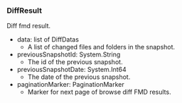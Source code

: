 ### DiffResult
Diff fmd result.

- data: list of DiffDatas
  - A list of changed files and folders in the snapshot.
- previousSnapshotId: System.String
  - The id of the previous snapshot.
- previousSnapshotDate: System.Int64
  - The date of the previous snapshot.
- paginationMarker: PaginationMarker
  - Marker for next page of browse diff FMD results.

